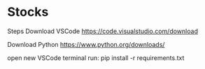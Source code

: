 # Stocks

Steps
  Download VSCode
  https://code.visualstudio.com/download

  Download Python
  https://www.python.org/downloads/

  open new VSCode terminal
  run: pip install -r requirements.txt
